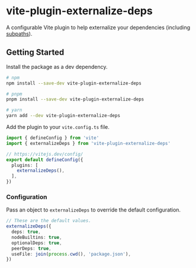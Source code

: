 # vite-plugin-externalize-deps

A configurable Vite plugin to help externalize your dependencies (including [subpaths](https://nodejs.org/api/packages.html#subpath-patterns)).

## Getting Started

Install the package as a dev dependency.

```sh
# npm
npm install --save-dev vite-plugin-externalize-deps

# pnpm
pnpm install --save-dev vite-plugin-externalize-deps

# yarn
yarn add --dev vite-plugin-externalize-deps
```

Add the plugin to your `vite.config.ts` file.

```ts
import { defineConfig } from 'vite'
import { externalizeDeps } from 'vite-plugin-externalize-deps'

// https://vitejs.dev/config/
export default defineConfig({
  plugins: [
    externalizeDeps(),
  ],
})
```

### Configuration

Pass an object to `externalizeDeps` to override the default configuration.

```ts
// These are the default values.
externalizeDeps({
  deps: true,
  nodeBuiltins: true,
  optionalDeps: true,
  peerDeps: true,
  useFile: join(process.cwd(), 'package.json'),
})
```
